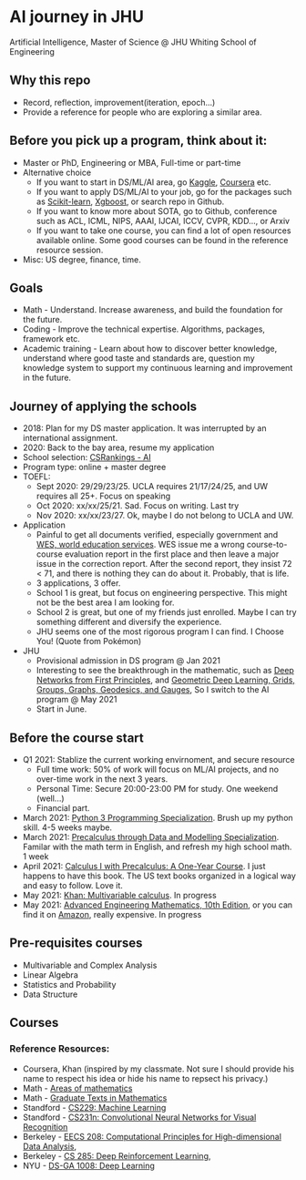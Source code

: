 # AI journey in JHU
Artificial Intelligence, Master of Science @ JHU Whiting School of Engineering

## Why this repo
* Record, reflection, improvement(iteration, epoch...)
* Provide a reference for people who are exploring a similar area. 

## Before you pick up a program, think about it:
* Master or PhD, Engineering or MBA, Full-time or part-time
* Alternative choice
  * If you want to start in DS/ML/AI area, go [Kaggle](https://www.kaggle.com/), [Coursera](https://www.coursera.org/) etc.
  * If you want to apply DS/ML/AI to your job, go for the packages such as [Scikit-learn](https://scikit-learn.org/stable/#), [Xgboost](https://xgboost.readthedocs.io/en/latest/), or search repo in Github. 
  * If you want to know more about SOTA, go to Github, conference such as ACL, ICML, NIPS, AAAI, IJCAI, ICCV, CVPR, KDD..., or Arxiv
  * If you want to take one course, you can find a lot of open resources available online. Some good courses can be found in the reference resource session. 
* Misc: US degree, finance, time. 

## Goals 
* Math - Understand. Increase awareness, and build the foundation for the future. 
* Coding - Improve the technical expertise. Algorithms, packages, framework etc.
* Academic training - Learn about how to discover better knowledge, understand where good taste and standards are, question my knowledge system to support my continuous learning and improvement in the future.

## Journey of applying the schools
* 2018: Plan for my DS master application. It was interrupted by an international assignment. 
* 2020: Back to the bay area, resume my application
* School selection: [CSRankings - AI](http://csrankings.org/#/index?ai&vision&mlmining&nlp&ir&us)
* Program type: online + master degree
* TOEFL: 
  * Sept 2020: 29/29/23/25. UCLA requires 21/17/24/25, and UW requires all 25+. Focus on speaking
  * Oct 2020: xx/xx/25/21. Sad. Focus on writing. Last try
  * Nov 2020: xx/xx/23/27. Ok, maybe I do not belong to UCLA and UW. 
* Application
  * Painful to get all documents verified, especially government and [WES, world education services](https://www.wes.org). WES issue me a wrong course-to-course evaluation report in the first place and then leave a major issue in the correction report. After the second report, they insist 72 < 71, and there is nothing they can do about it. Probably, that is life. 
  * 3 applications, 3 offer. 
  * School 1 is great, but focus on engineering perspective. This might not be the best area I am looking for. 
  * School 2 is great, but one of my friends just enrolled. Maybe I can try something different and diversify the experience. 
  * JHU seems one of the most rigorous program I can find. I Choose You! (Quote from Pokémon)
* JHU
  * Provisional admission in DS program @ Jan 2021
  * Interesting to see the breakthrough in the mathematic, such as [Deep Networks from First Principles](https://cmsa.fas.harvard.edu/wp-content/uploads/2021/04/Deep_Networks_from_First_Principles.pdf), and [Geometric Deep Learning,  Grids, Groups, Graphs, Geodesics, and Gauges](https://arxiv.org/abs/2104.13478), So I switch to the AI program @ May 2021
  * Start in June. 

## Before the course start
* Q1 2021: Stablize the current working envirnoment, and secure resource
  * Full time work: 50% of work will focus on ML/AI projects, and no over-time work in the next 3 years. 
  * Personal Time: Secure 20:00-23:00 PM for study. One weekend (well...) 
  * Financial part. 
* March 2021: [Python 3 Programming Specialization](https://www.coursera.org/specializations/python-3-programming). Brush up my python skill. 4-5 weeks maybe. 
* March 2021: [Precalculus through Data and Modelling Specialization](https://www.coursera.org/specializations/precalculus-data-modelling). Familar with the math term in English, and refresh my high school math. 1 week
* April 2021: [Calculus I with Precalculus: A One-Year Course](https://www.amazon.com/Calculus-I-Precalculus-One-Year-Course-dp-0618568069/dp/0618568069/ref=mt_other?_encoding=UTF8&me=&qid=1621531863). I just happens to have this book. The US text books organized in a logical way and easy to follow. Love it. 
* May 2021: [Khan: Multivariable calculus](https://www.khanacademy.org/math/multivariable-calculus). In progress
* May 2021: [Advanced Engineering Mathematics, 10th Edition](http://webpages.iust.ac.ir/jazbi/books/10Edition-ErwinKreyszig-AdvancedEngineeringMathematics.pdf), or you can find it on [Amazon](https://www.amazon.com/Advanced-Engineering-Mathematics-Erwin-Kreyszig/dp/0470458364/ref=sr_1_1?dchild=1&keywords=advanced+engineering+mathematics&qid=1621532850&s=books&sr=1-1), really expensive. In progress
## Pre-requisites courses
* Multivariable and Complex Analysis
* Linear Algebra
* Statistics and Probability
* Data Structure
## Courses



### Reference Resources: 
  * Coursera, Khan (inspired by my classmate. Not sure I should provide his name to respect his idea or hide his name to repsect his privacy.)
  * Math - [Areas of mathematics](https://en.wikipedia.org/wiki/Areas_of_mathematics)
  * Math - [Graduate Texts in Mathematics](https://en.wikipedia.org/wiki/Graduate_Texts_in_Mathematics)
  * Standford - [CS229: Machine Learning](http://cs229.stanford.edu/)
  * Standford - [CS231n: Convolutional Neural Networks for Visual Recognition](http://cs231n.stanford.edu/)
  * Berkeley - [EECS 208: Computational Principles for High-dimensional Data Analysis](https://book-wright-ma.github.io/Book-WM-20210422.pdf), 
  * Berkeley - [CS 285: Deep Reinforcement Learning](https://www.youtube.com/playlist?list=PL_iWQOsE6TfURIIhCrlt-wj9ByIVpbfGc), 
  * NYU - [DS-GA 1008: Deep Learning](https://atcold.github.io/pytorch-Deep-Learning/)
